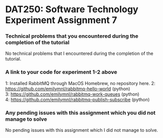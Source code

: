 # DAT250: Software Technology Experiment Assignment 7

### Technical problems that you encountered during the completion of the tutorial
No technical problems that I encountered during the completion of the tutorial.

### A link to your code for experiment 1-2 above
1: Installed RabbitMQ through MacOS Homebrew, no repository here.
2: https://github.com/emilymnl/rabbitmq-hello-world (python)  
3: https://github.com/emilymnl/rabbitmq-work-queues (python)  
4: https://github.com/emilymnl/rabbitmq-publish-subscribe (python)  

### Any pending issues with this assignment which you did not manage to solve
No pending issues with this assignment which I did not manage to solve.
